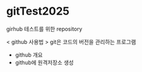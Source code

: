 # gitTest2025
girhub 테스트를 위한 repository

< github 사용법 >
git은 코드의 버전을 관리하는 프로그램
 - github 개요
 - github에 원격저장소 생성
